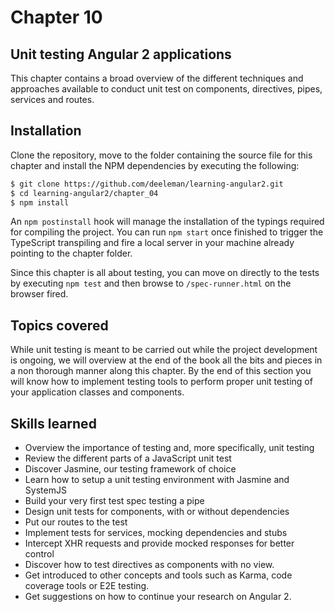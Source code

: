 # Chapter 10
## Unit testing Angular 2 applications

This chapter contains a broad overview of the different techniques and approaches available to conduct unit test on components, directives, pipes, services and routes.

## Installation

Clone the repository, move to the folder containing the source file for this chapter and install the NPM dependencies by executing the following:

```bash
$ git clone https://github.com/deeleman/learning-angular2.git
$ cd learning-angular2/chapter_04
$ npm install
```

An `npm postinstall` hook will manage the installation of the typings required for compiling the project. You can run `npm start` once finished to trigger the TypeScript transpiling and fire a local server in your machine already pointing to the chapter folder.

Since this chapter is all about testing, you can move on directly to the tests by executing `npm test` and then browse to `/spec-runner.html` on the browser fired.


## Topics covered

While unit testing is meant to be carried out while the project development is ongoing, we will overview at the end of the book all the bits and pieces in a non thorough manner along this chapter. By the end of this section you will know how to implement testing tools to perform proper unit testing of your application classes and components.

## Skills learned

* Overview the importance of testing and, more specifically, unit testing
* Review the different parts of a JavaScript unit test
* Discover Jasmine, our testing framework of choice
* Learn how to setup a unit testing environment with Jasmine and SystemJS
* Build your very first test spec testing a pipe
* Design unit tests for components, with or without dependencies
* Put our routes to the test
* Implement tests for services, mocking dependencies and stubs
* Intercept XHR requests and provide mocked responses for better control
* Discover how to test directives as components with no view.
* Get introduced to other concepts and tools such as Karma, code coverage tools or E2E testing.
* Get suggestions on how to continue your research on Angular 2.
